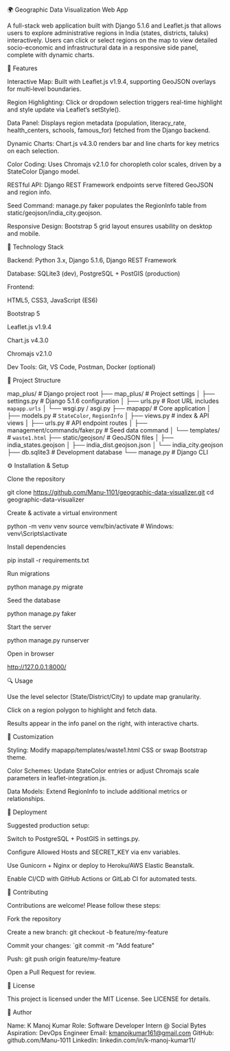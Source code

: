 🌍 Geographic Data Visualization Web App

A full-stack web application built with Django 5.1.6 and Leaflet.js that allows users to explore administrative regions in India (states, districts, taluks) interactively. Users can click or select regions on the map to view detailed socio-economic and infrastructural data in a responsive side panel, complete with dynamic charts.

🚀 Features

Interactive Map: Built with Leaflet.js v1.9.4, supporting GeoJSON overlays for multi‑level boundaries.

Region Highlighting: Click or dropdown selection triggers real-time highlight and style update via Leaflet’s setStyle().

Data Panel: Displays region metadata (population, literacy_rate, health_centers, schools, famous_for) fetched from the Django backend.

Dynamic Charts: Chart.js v4.3.0 renders bar and line charts for key metrics on each selection.

Color Coding: Uses Chromajs v2.1.0 for choropleth color scales, driven by a StateColor Django model.

RESTful API: Django REST Framework endpoints serve filtered GeoJSON and region info.

Seed Command: manage.py faker populates the RegionInfo table from static/geojson/india_city.geojson.

Responsive Design: Bootstrap 5 grid layout ensures usability on desktop and mobile.

🧰 Technology Stack

Backend: Python 3.x, Django 5.1.6, Django REST Framework

Database: SQLite3 (dev), PostgreSQL + PostGIS (production)

Frontend:

HTML5, CSS3, JavaScript (ES6)

Bootstrap 5

Leaflet.js v1.9.4

Chart.js v4.3.0

Chromajs v2.1.0

Dev Tools: Git, VS Code, Postman, Docker (optional)

📂 Project Structure

map_plus/                  # Django project root
├── map_plus/              # Project settings
│   ├── settings.py        # Django 5.1.6 configuration
│   ├── urls.py            # Root URL includes `mapapp.urls`
│   └── wsgi.py / asgi.py
├── mapapp/                # Core application
│   ├── models.py          # `StateColor`, `RegionInfo`
│   ├── views.py           # index & API views
│   ├── urls.py            # API endpoint routes
│   ├── management/commands/faker.py  # Seed data command
│   └── templates/         # `waste1.html`
├── static/geojson/        # GeoJSON files
│   ├── india_states.geojson
│   ├── india_dist.geojson.json
│   └── india_city.geojson
├── db.sqlite3             # Development database
└── manage.py              # Django CLI

⚙️ Installation & Setup

Clone the repository

git clone https://github.com/Manu-1101/geographic-data-visualizer.git
cd geographic-data-visualizer

Create & activate a virtual environment

python -m venv venv
source venv/bin/activate    # Windows: venv\Scripts\activate

Install dependencies

pip install -r requirements.txt

Run migrations

python manage.py migrate

Seed the database

python manage.py faker

Start the server

python manage.py runserver

Open in browser

http://127.0.0.1:8000/

🔍 Usage

Use the level selector (State/District/City) to update map granularity.

Click on a region polygon to highlight and fetch data.

Results appear in the info panel on the right, with interactive charts.

🎨 Customization

Styling: Modify mapapp/templates/waste1.html CSS or swap Bootstrap theme.

Color Schemes: Update StateColor entries or adjust Chromajs scale parameters in leaflet-integration.js.

Data Models: Extend RegionInfo to include additional metrics or relationships.

🚀 Deployment

Suggested production setup:

Switch to PostgreSQL + PostGIS in settings.py.

Configure Allowed Hosts and SECRET_KEY via env variables.

Use Gunicorn + Nginx or deploy to Heroku/AWS Elastic Beanstalk.

Enable CI/CD with GitHub Actions or GitLab CI for automated tests.

🤝 Contributing

Contributions are welcome! Please follow these steps:

Fork the repository

Create a new branch: git checkout -b feature/my-feature

Commit your changes: `git commit -m "Add feature"

Push: git push origin feature/my-feature

Open a Pull Request for review.

📄 License

This project is licensed under the MIT License. See LICENSE for details.

👤 Author

Name: K Manoj Kumar
Role: Software Developer Intern @ Social Bytes
Aspiration: DevOps Engineer
Email: kmanojkumar161@gmail.com
GitHub: github.com/Manu-1011
LinkedIn: linkedin.com/in/k-manoj-kumar11/
